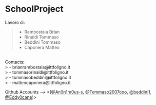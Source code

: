 # SchoolProject



Lavoro di: <br>
>    - Rambostaia Brian <br>
>    - Rinaldi Tommaso <br>
>    - Beddini Tommaso <br>
>    - Caponera Matteo
<br>
Contacts: <br>
>    - brianrambostaia@ittfoligno.it <br>
>    - tommasorinaldi@ittfoligno.it <br>
>    - tommasobeddini@ittfoligno.it <br>
>    - matteocaponera@ittfoligno.it

Github Accounts --> <([@An0n1m0us-s](https://github.com/An0n1m0us-s), [@Tommaso2007ooo](https://github.com/Tommaso2007ooo), [@beddini1](https://github.com/beddini1), [@Eddy0cane](https://github.com/Eddy0cane))>